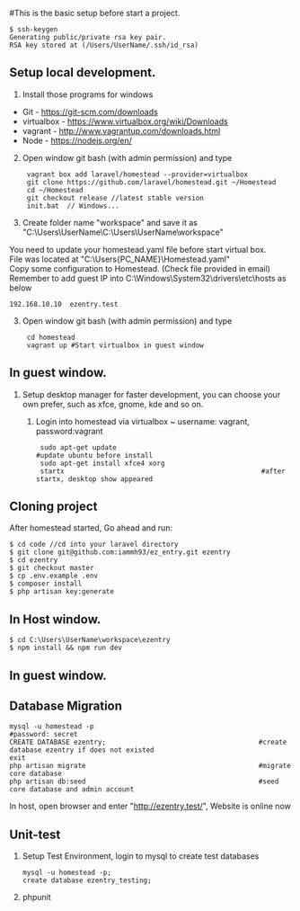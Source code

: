 #This is the basic setup before start a project.

```
$ ssh-keygen 
Generating public/private rsa key pair.
RSA key stored at (/Users/UserName/.ssh/id_rsa)
```

## Setup local development.
1. Install those programs for windows  
* Git - https://git-scm.com/downloads  
* virtualbox - https://www.virtualbox.org/wiki/Downloads  
* vagrant - http://www.vagrantup.com/downloads.html  
* Node - https://nodejs.org/en/  

2. Open window git bash (with admin permission) and type

        vagrant box add laravel/homestead --provider=virtualbox
        git clone https://github.com/laravel/homestead.git ~/Homestead
        cd ~/Homestead
        git checkout release //latest stable version
        init.bat  // Windows...

3. Create folder name "workspace" and save it as "C:\Users\UserName\C:\Users\UserName\workspace"


You need to update your homestead.yaml file before start virtual box.  
File was located at "C:\Users\{PC_NAME}\Homestead.yaml"  
Copy some configuration to Homestead. (Check file provided in email)  
Remember to add guest IP into C:\Windows\System32\drivers\etc\hosts as below  

```
192.168.10.10  ezentry.test

```

3. Open window git bash (with admin permission) and type

        cd homestead
        vagrant up #Start virtualbox in guest window

## In guest window.
1. Setup desktop manager for faster development, you can choose your own prefer, such as xfce, gnome, kde and so on.
    1. Login into homestead via virtualbox ~ username: vagrant, password:vagrant

            sudo apt-get update                                        #update ubuntu before install      
            sudo apt-get install xfce4 xorg
            startx                                                 #after startx, desktop show appeared

## Cloning project
After homestead started, Go ahead and run:

```
$ cd code //cd into your laravel directory
$ git clone git@github.com:iammh93/ez_entry.git ezentry
$ cd ezentry
$ git checkout master
$ cp .env.example .env
$ composer install
$ php artisan key:generate
```

## In Host window.
```
$ cd C:\Users\UserName\workspace\ezentry
$ npm install && npm run dev
```

## In guest window.
## Database Migration

```
mysql -u homestead -p                                         #password: secret
CREATE DATABASE ezentry;                                      #create database ezentry if does not existed
exit
php artisan migrate                                           #migrate core database
php artisan db:seed                                           #seed core database and admin account
```

In host, open browser and enter "http://ezentry.test/", Website is online now

## Unit-test ##
1.  Setup Test Environment, login to mysql to create test databases

        mysql -u homestead -p;
        create database ezentry_testing;
2.  phpunit
